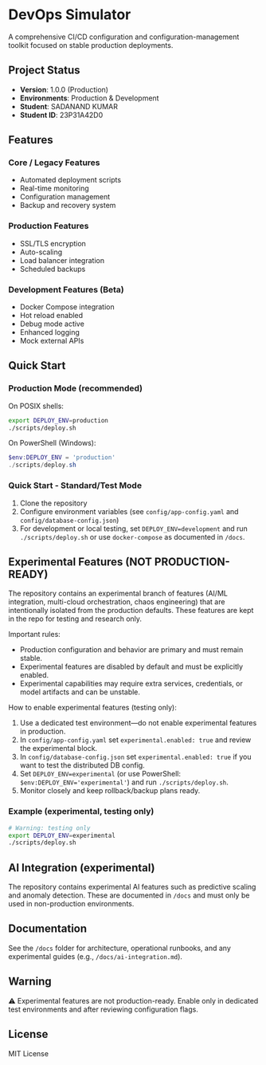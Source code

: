 # DevOps Simulator

A comprehensive CI/CD configuration and configuration-management toolkit focused on stable production deployments.

## Project Status
- **Version**: 1.0.0 (Production)
- **Environments**: Production & Development
- **Student**: SADANAND KUMAR
- **Student ID**: 23P31A42D0

## Features

### Core / Legacy Features
- Automated deployment scripts
- Real-time monitoring
- Configuration management
- Backup and recovery system

### Production Features
- SSL/TLS encryption
- Auto-scaling
- Load balancer integration
- Scheduled backups

### Development Features (Beta)
- Docker Compose integration
- Hot reload enabled
- Debug mode active
- Enhanced logging
- Mock external APIs

## Quick Start

### Production Mode (recommended)
On POSIX shells:
```bash
export DEPLOY_ENV=production
./scripts/deploy.sh
```
On PowerShell (Windows):
```powershell
$env:DEPLOY_ENV = 'production'
./scripts/deploy.sh
```

### Quick Start - Standard/Test Mode
1. Clone the repository
2. Configure environment variables (see `config/app-config.yaml` and `config/database-config.json`)
3. For development or local testing, set `DEPLOY_ENV=development` and run `./scripts/deploy.sh` or use `docker-compose` as documented in `/docs`.

## Experimental Features (NOT PRODUCTION-READY)

The repository contains an experimental branch of features (AI/ML integration, multi-cloud orchestration, chaos engineering) that are intentionally isolated from the production defaults. These features are kept in the repo for testing and research only.

Important rules:
- Production configuration and behavior are primary and must remain stable.
- Experimental features are disabled by default and must be explicitly enabled.
- Experimental capabilities may require extra services, credentials, or model artifacts and can be unstable.

How to enable experimental features (testing only):
1. Use a dedicated test environment—do not enable experimental features in production.
2. In `config/app-config.yaml` set `experimental.enabled: true` and review the experimental block.
3. In `config/database-config.json` set `experimental.enabled: true` if you want to test the distributed DB config.
4. Set `DEPLOY_ENV=experimental` (or use PowerShell: `$env:DEPLOY_ENV='experimental'`) and run `./scripts/deploy.sh`.
5. Monitor closely and keep rollback/backup plans ready.

### Example (experimental, testing only)
```bash
# Warning: testing only
export DEPLOY_ENV=experimental
./scripts/deploy.sh
```

## AI Integration (experimental)
The repository contains experimental AI features such as predictive scaling and anomaly detection. These are documented in `/docs` and must only be used in non-production environments.

## Documentation
See the `/docs` folder for architecture, operational runbooks, and any experimental guides (e.g., `/docs/ai-integration.md`).

## Warning
⚠️ Experimental features are not production-ready. Enable only in dedicated test environments and after reviewing configuration flags.

## License
MIT License

